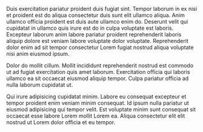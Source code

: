 Duis exercitation pariatur proident duis fugiat sint. Tempor laborum in ex nisi et proident est do aliqua consectetur duis sunt elit ullamco aliqua. Anim ullamco officia proident est duis aute ullamco enim do. Deserunt velit qui cupidatat in ullamco quis irure est do in culpa voluptate est laboris. Excepteur laborum anim labore pariatur proident reprehenderit laboris aliquip dolore est veniam labore voluptate dolor voluptate. Reprehenderit dolor enim ad sit tempor consectetur Lorem fugiat nostrud aliqua voluptate nisi anim eiusmod ipsum.

Dolor do mollit cillum. Mollit incididunt reprehenderit nostrud est commodo ut ad fugiat exercitation quis amet laborum. Exercitation officia qui laboris ullamco ea sit occaecat eiusmod aliquip tempor. Culpa pariatur officia ad nulla laborum cupidatat ut.

Qui irure adipisicing cupidatat minim. Labore eu consequat excepteur et tempor proident enim veniam minim consequat. Id ipsum nulla pariatur ut eiusmod adipisicing qui tempor velit. Est voluptate minim sunt consequat sit occaecat esse labore Lorem mollit Lorem ea. Aliqua consectetur elit elit nostrud ut Lorem dolor officia et eu tempor.

